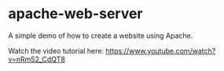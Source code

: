 # apache-web-server
A simple demo of how to create a website using Apache.

Watch the video tutorial here: https://www.youtube.com/watch?v=nRm52_CdQT8
